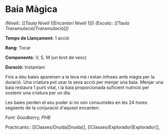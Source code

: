 # Baia Màgica

*(Nivell:: [[Taula Nivell 1|Encanteri Nivell 1]]) (Escola:: [[Taula Transmutació|Transmutació]])*

**Temps de Llançament:** 1 acció


**Rang:** Tocar

**Components:** V, S, M (un brot de vesc)

**Duració:** Instantani

Fins a deu baies apareixen a la teva mà i estan infoses amb màgia per la duració. Una criatura pot usar la seva acció per menjar una baia. Menjar una baia restaura 1 punt vital, i la baia proporcionada suficient nutrició per sostenir una criatura per un dia. 

Les baies perden el seu poder si no són consumides en les 24 hores següents de la conjuració d'aquest encanteri. 


*Font: Goodberry, PHB*



Practicants:: [[Classes/Druida|Druida]], [[Classes/Explorador|Explorador]],